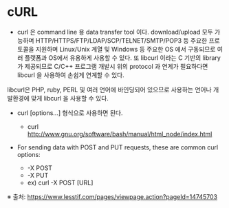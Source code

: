 # cURL
* curl 은 command line 용 data transfer tool 이다. download/upload 모두 가능하며 HTTP/HTTPS/FTP/LDAP/SCP/TELNET/SMTP/POP3 등 주요한 프로토콜을 지원하며 Linux/Unix 계열 및 Windows 등 주요한 OS 에서 구동되므로 여러 플랫폼과 OS에서 유용하게 사용할 수 있다. 또 libcurl 이라는 C 기반의 library 가 제공되므로 C/C++ 프로그램 개발시 위의 protocol 과 연계가 필요하다면 libcurl 을 사용하여 손쉽게 연계할 수 있다.

libcurl은 PHP, ruby, PERL 및 여러 언어에 바인딩되어 있으므로 사용하는 언어나 개발환경에 맞게 libcurl 을 사용할 수 있다.

* curl [options...] <url> 형식으로 사용하면 된다.
  * curl http://www.gnu.org/software/bash/manual/html_node/index.html

* For sending data with POST and PUT requests, these are common curl options:
  * -X POST
  * -X PUT
  * ex) curl -X POST [URL]

 ※ 출처: https://www.lesstif.com/pages/viewpage.action?pageId=14745703
